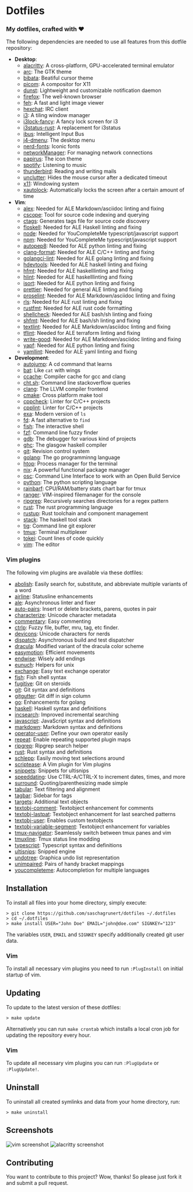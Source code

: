 # Dotfiles

### My dotfiles, crafted with ❤️

The following dependencies are needed to use all features from this dotfile
repository:

- **Desktop**:
  - [alacritty](https://github.com/jwilm/alacritty):
    A cross-platform, GPU-accelerated terminal emulator
  - [arc](https://github.com/NicoHood/arc-theme):
    The GTK theme
  - [bibata](https://github.com/KaizIqbal/Bibata_Cursor):
    Beatiful cursor theme
  - [picom](https://github.com/yshui/picom):
    A compositor for X11
  - [dunst](https://github.com/dunst-project/dunst):
    Lightweight and customizable notification daemon
  - [firefox](https://www.mozilla.org/en-US/firefox):
    The well-known browser
  - [feh](https://github.com/derf/feh):
    A fast and light image viewer
  - [hexchat](https://github.com/hexchat/hexchat):
    IRC client
  - [i3](https://github.com/i3/i3):
    A tiling window manager
  - [i3lock-fancy](https://github.com/meskarune/i3lock-fancy):
    A fancy lock screen for i3
  - [i3status-rust](https://github.com/greshake/i3status-rust):
    A replacement for i3status
  - [ibus](https://github.com/ibus/ibus):
    Intelligent Input Bus
  - [j4-dmenu](https://github.com/enkore/j4-dmenu-desktop):
    The desktop menu
  - [nerd-fonts](https://github.com/ryanoasis/nerd-fonts):
    Iconic fonts
  - [networkManager](https://github.com/NetworkManager/NetworkManager):
    For managing network connections
  - [papirus](https://github.com/PapirusDevelopmentTeam/papirus-icon-theme):
    The icon theme
  - [spotify](https://spotify.com):
    Listening to music
  - [thunderbird](https://www.thunderbird.net):
    Reading and writing mails
  - [unclutter](https://github.com/Airblader/unclutter-xfixes):
    Hides the mouse cursor after a dedicated timeout
  - [x11](https://www.x.org):
    Windowing system
  - [xautolock](https://github.com/l0b0/xautolock):
    Automatically locks the screen after a certain amount of time
- **Vim**:
  - [alex](https://github.com/get-alex/alex):
    Needed for ALE Markdown/asciidoc linting and fixing
  - [cscope](http://cscope.sourceforge.net):
    Tool for source code indexing and querying
  - [ctags](http://ctags.sourceforge.net):
    Generates tags file for source code discovery
  - [floskell](https://github.com/ennocramer/floskell):
    Needed for ALE Haskell linting and fixing
  - [node](https://github.com/nodejs/node):
    Needed for YouCompleteMe typescript/javascript support
  - [npm](https://github.com/npm/cli):
    Needed for YouCompleteMe typescript/javascript support
  - [autopep8](https://github.com/hhatto/autopep8):
    Needed for ALE python linting and fixing
  - [clang-format](https://github.com/llvm-mirror/clang/tree/master/tools/clang-format):
    Needed for ALE C/C++ linting and fixing
  - [golangci-lint](https://github.com/golangci/golangci-lint):
    Needed for ALE golang linting and fixing
  - [hdevtools](https://github.com/hdevtools/hdevtools):
    Needed for ALE haskell linting and fixing
  - [hfmt](https://github.com/danstiner/hfmt):
    Needed for ALE haskelllinting and fixing
  - [hlint](https://github.com/ndmitchell/hlint):
    Needed for ALE haskelllinting and fixing
  - [isort](https://github.com/timothycrosley/isort):
    Needed for ALE python linting and fixing
  - [prettier](https://github.com/prettier/prettier):
    Needed for general ALE linting and fixing
  - [proselint](https://github.com/amperser/proselint):
    Needed for ALE Markdown/asciidoc linting and fixing
  - [rls](https://github.com/rust-lang/rls):
    Needed for ALE rust linting and fixing
  - [rustfmt](https://github.com/rust-lang/rustfmt):
    Needed for ALE rust code formatting
  - [shellcheck](https://github.com/koalaman/shellcheck):
    Needed for ALE bash/sh linting and fixing
  - [shfmt](https://github.com/mvdan/sh):
    Needed for ALE bash/sh linting and fixing
  - [textlint](https://github.com/textlint/textlint):
    Needed for ALE Markdown/asciidoc linting and fixing
  - [tflint](https://github.com/wata727/tflint):
    Needed for ALE terraform linting and fixing
  - [write-good](https://github.com/btford/write-good):
    Needed for ALE Markdown/asciidoc linting and fixing
  - [yapf](https://github.com/google/yapf):
    Needed for ALE python linting and fixing
  - [yamllint](https://github.com/adrienverge/yamllint):
    Needed for ALE yaml linting and fixing
- **Development**:
  - [autojump](https://github.com/wting/autojump):
    A cd command that learns
  - [bat](https://github.com/sharkdp/bat):
    Like `cat` with wings
  - [ccache](https://github.com/ccache/ccache):
    Compiler cache for gcc and clang
  - [cht.sh](https://github.com/chubin/cheat.sh):
    Command line stackoverflow queries
  - [clang](https://github.com/llvm-mirror/clang):
    The LLVM compiler frontend
  - [cmake](https://github.com/Kitware/CMake):
    Cross platform make tool
  - [cppcheck](https://github.com/danmar/cppcheck):
    Linter for C/C++ projects
  - [cpplint](https://github.com/cpplint/cpplint):
    Linter for C/C++ projects
  - [exa](https://github.com/ogham/exa):
    Modern version of `ls`
  - [fd](https://github.com/sharkdp/fd):
    A fast alternative to `find`
  - [fish](https://github.com/fish-shell/fish-shell):
    The interactive shell
  - [fzf](https://github.com/junegunn/fzf):
    Command line fuzzy finder
  - [gdb](https://www.gnu.org/s/gdb):
    The debugger for various kind of projects
  - [ghc](https://github.com/ghc/ghc):
    The glasgow haskell compiler
  - [git](https://github.com/git/git):
    Revision control system
  - [golang](https://github.com/golang):
    The go programminng language
  - [htop](https://github.com/hishamhm/htop):
    Process manager for the terminal
  - [nix](https://nixos.org/nix):
    A powerful functional package manager
  - [osc](https://github.com/openSUSE/osc):
    Command Line Interface to work with an Open Build Service
  - [python](https://github.com/python):
    The python scripting language
  - [rainbarf](https://github.com/creaktive/rainbarf):
    CPU/RAM/battery stats chart bar for tmux
  - [ranger](https://github.com/ranger/ranger):
    VIM-inspired filemanager for the console
  - [ripgrep](https://github.com/BurntSushi/ripgrep):
    Recursively searches directories for a regex pattern
  - [rust](https://github.com/rust-lang/rust):
    The rust programming language
  - [rustup](https://github.com/rust-lang/rustup.rs):
    Rust toolchain and component management
  - [stack](https://github.com/commercialhaskell/stack):
    The haskell tool stack
  - [tig](https://www.openssh.com):
    Command line git explorer
  - [tmux](https://github.com/tmux/tmux):
    Terminal multiplexer
  - [tokei](https://github.com/Aaronepower/tokei):
    Count lines of code quickly
  - [vim](https://github.com/vim):
    The editor

### Vim plugins

The following vim plugins are available via these dotfiles:

- [abolish](https://github.com/tpope/vim-abolish):
  Easily search for, substitute, and abbreviate multiple variants of a word
- [airline](https://github.com/vim-airline/vim-airline):
  Statusline enhancements
- [ale](https://github.com/dense-analysis/ale):
  Asynchronous linter and fixer
- [auto-pairs](https://github.com/jiangmiao/auto-pairs):
  Insert or delete brackets, parens, quotes in pair
- [characterize](https://github.com/tpope/vim-characterize):
  Unicode character metadata
- [commentary](https://github.com/tpope/vim-commentary):
  Easy commenting
- [ctrlp](https://github.com/ctrlpvim/ctrlp.vim):
  Fuzzy file, buffer, mru, tag, etc finder.
- [devicons](https://github.com/ryanoasis/vim-devicons):
  Unicode characters for nerds
- [dispatch](https://github.com/tpope/vim-dispatch):
  Asynchronous build and test dispatcher
- [dracula](https://github.com/saschagrunert/dracula):
  Modified variant of the dracula color scheme
- [easymotion](https://github.com/easymotion/vim-easymotion):
  Efficient movements
- [endwise](https://github.com/tpope/vim-endwise):
  Wisely add endings
- [eunuch](https://github.com/tpope/vim-eunuch):
  Helpers for unix
- [exchange](https://github.com/tommcdo/vim-exchange):
  Easy text exchange operator
- [fish](https://github.com/dag/vim-fish):
  Fish shell syntax
- [fugitive](https://github.com/tpope/vim-fugitive):
  Git on steroids
- [git](https://github.com/tpope/vim-git):
  Git syntax and definitions
- [gitgutter](https://github.com/airblade/vim-gitgutter):
  Git diff in sign column
- [go](https://github.com/fatih/vim-go):
  Enhancements for golang
- [haskell](https://github.com/neovimhaskell/haskell-vim):
  Haskell syntax and definitions
- [incsearch](https://github.com/haya14busa/incsearch.vim):
  Improved incremental searching
- [javascript](https://github.com/pangloss/vim-javascript):
  JavaScript syntax and definitions
- [markdown](https://github.com/tpope/vim-markdown):
  Markdown syntax and definitions
- [operator-user](https://github.com/kana/vim-operator-user):
  Define your own operator easily
- [repeat](https://github.com/tpope/vim-repeat):
  Enable repeating supported plugin maps
- [ripgrep](https://github.com/jremmen/vim-ripgrep):
  Ripgrep search helper
- [rust](https://github.com/rust-lang/rust.vim):
  Rust syntax and definitions
- [schlepp](https://github.com/zirrostig/vim-schlepp):
  Easily moving text selections around
- [scriptease](https://github.com/tpope/vim-scriptease):
  A Vim plugin for Vim plugins
- [snippets](https://github.com/honza/vim-snippets):
  Snippets for ultisnips
- [speeddating](https://github.com/tpope/vim-speeddating):
  Use CTRL-A/CTRL-X to increment dates, times, and more
- [surround](https://github.com/tpope/vim-surround):
  Quoting/parenthesizing made simple
- [tabular](https://github.com/godlygeek/tabular):
  Text filtering and alignment
- [tagbar](https://github.com/majutsushi/tagbar):
  Sidebar for tags
- [targets](https://github.com/wellle/targets.vim):
  Additional text objects
- [textobj-comment](https://github.com/glts/vim-textobj-comment):
  Textobject enhancement for comments
- [textobj-lastpat](https://github.com/kana/vim-textobj-lastpat):
  Textobject enhancement for last searched patterns
- [textobj-user](https://github.com/kana/vim-textobj-user):
  Enables custom textobjects
- [textobj-variable-segment](https://github.com/Julian/vim-textobj-variable-segment):
  Textobject enhancement for variables
- [tmux-navigator](https://github.com/christoomey/vim-tmux-navigator):
  Seamlessly switch between tmux panes and vim
- [tmuxline](https://github.com/edkolev/tmuxline.vim):
  Tmux status line modding
- [typescript](https://github.com/leafgarland/typescript-vim):
  Typescript syntax and definitions
- [ultisnips](https://github.com/SirVer/ultisnips):
  Snipped engine
- [undotree](https://github.com/mbbill/undotree):
  Graphica undo list representation
- [unimpaired](https://github.com/tpope/vim-unimpaired):
  Pairs of handy bracket mappings
- [youcompleteme](https://github.com/Valloric/YouCompleteMe):
  Autocompletion for multiple languages

## Installation

To install all files into your home directory, simply execute:

```fish
> git clone https://github.com/saschagrunert/dotfiles ~/.dotfiles
> cd ~/.dotfiles
> make install USER="John Doe" EMAIL="john@doe.com" SIGNKEY="123"
```

The variables `USER`, `EMAIL` and `SIGNKEY` specify additionally created git
user data.

### Vim

To install all necessary vim plugins you need to run `:PlugInstall` on initial
startup of vim.

## Updating

To update to the latest version of these dotfiles:

```fish
> make update
```

Alternatively you can run `make crontab` which installs a local cron job for
updating the repository every hour.

### Vim

To update all necessary vim plugins you can run `:PlugUpdate` or `:PlugUpdate!`.

## Uninstall

To uninstall all created symlinks and data from your home directory, run:

```fish
> make uninstall
```

## Screenshots

![vim screenshot](.github/vim.png "Vim")
![alacritty screenshot](.github/alacritty.png "Alacritty")

## Contributing

You want to contribute to this project? Wow, thanks! So please just fork it and
submit a pull request.
